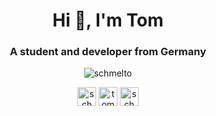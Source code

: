 <h1 align="center">Hi 👋, I'm Tom</h1>
<h3 align="center">A student and developer from Germany</h3>
<p align="center"><img align="center" src="https://github-readme-stats.vercel.app/api?username=schmelto&show_icons=true&hide_border=true&hide_title=true&theme=graywhite" alt="schmelto" /></p>
<p align="center">
<a href="https://dev.to/schmelto" target="blank"><img align="center" src="https://cdn.jsdelivr.net/npm/simple-icons@3.0.1/icons/dev-dot-to.svg" alt="schmelto" height="30" width="30" /></a>
<a href="https://linkedin.com/in/tomschmelzer" target="blank"><img align="center" src="https://cdn.jsdelivr.net/npm/simple-icons@3.0.1/icons/linkedin.svg" alt="tomschmelzer" height="30" width="30" /></a>
<a href="https://instagram.com/schmelto" target="blank"><img align="center" src="https://cdn.jsdelivr.net/npm/simple-icons@3.0.1/icons/instagram.svg" alt="schmelto" height="30" width="30" /></a>
</p>
